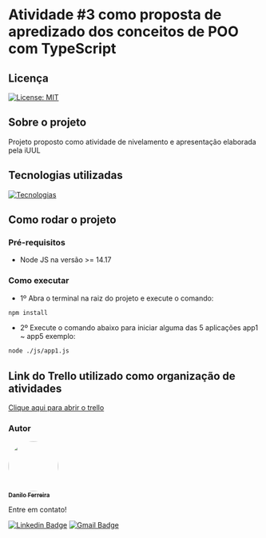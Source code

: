 # Atividade #3 como proposta de apredizado dos conceitos de POO com TypeScript
## Licença
[![License: MIT](https://img.shields.io/badge/License-MIT-green.svg)](https://github.com/danilosheen/API-PSWEBII/blob/main/LICENSE)
## Sobre o projeto
Projeto proposto como atividade de nivelamento e apresentação elaborada pela iUUL
## Tecnologias utilizadas
[![Tecnologias](https://skillicons.dev/icons?i=ts,nodejs)](https://skillicons.dev)
## Como rodar o projeto
### Pré-requisitos
- Node JS na versão >= 14.17
### Como executar
- 1º Abra o terminal na raiz do projeto e execute o comando:
```bash
npm install
 ```
- 2º Execute o comando abaixo para iniciar alguma das 5 aplicações app1 ~ app5 exemplo:
 ```bash
node ./js/app1.js
 ```

## Link do Trello utilizado como organização de atividades

<a href="https://trello.com/invite/b/49I5xiBO/ATTIe0e7a5e3ae57d1793cc8cac413f02dfa58D6A5F3/desafio-3" target="_blank">Clique aqui para abrir o trello</a>

### Autor

<a href="https://github.com/danilosheen/">
 <img style="border-radius: 50%;" src="https://avatars.githubusercontent.com/u/49424200?v=4" target="_blank" width="100px;" alt=""/>
 <br />
 <sub><b>Danilo Ferreira</b></sub></a> <a href="https://github.com/danilosheen" title="GitHub"></a>


 Entre em contato!

[![Linkedin Badge](https://img.shields.io/badge/-Danilo-blue?style=flat-square&logo=Linkedin&logoColor=white&link=https://www.linkedin.com/in/danilo-ferreira-b56969194/)](https://www.linkedin.com/in/danilo-ferreira-b56969194/) [![Gmail Badge](https://img.shields.io/badge/-c.danilo.f.silva@gmail.com-c14438?style=flat-square&logo=Gmail&logoColor=white&link=mailto:c.danilo.f.silva@gmail.com)](mailto:c.danilo.f.silva@gmail.com)

